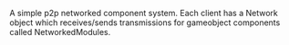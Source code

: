 A simple p2p networked component system.
Each client has a Network object which receives/sends transmissions for gameobject components called NetworkedModules.
